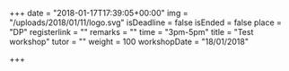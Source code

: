 +++
date = "2018-01-17T17:39:05+00:00"
img = "/uploads/2018/01/11/logo.svg"
isDeadline = false
isEnded = false
place = "DP"
registerlink = ""
remarks = ""
time = "3pm-5pm"
title = "Test workshop"
tutor = ""
weight = 100
workshopDate = "18/01/2018"

+++
